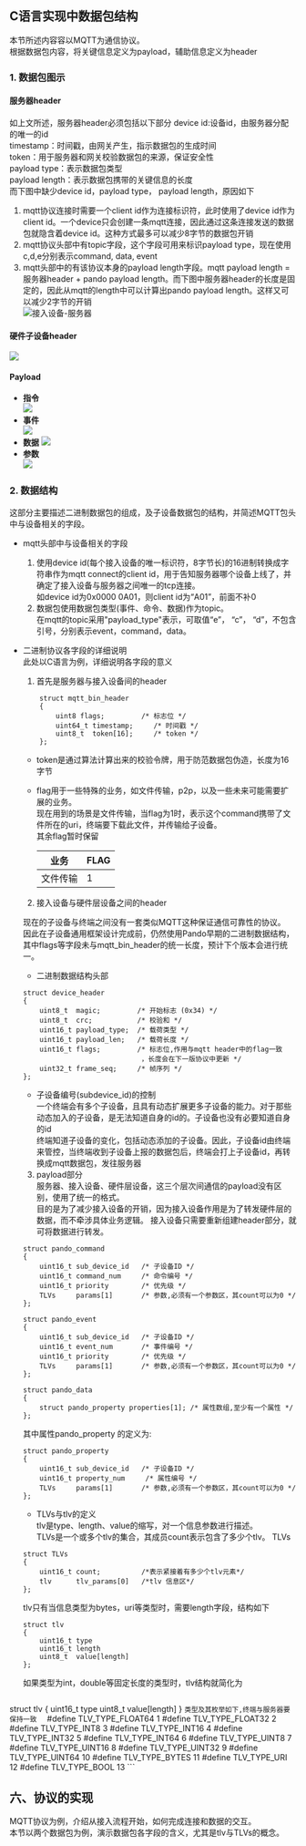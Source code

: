 ## C语言实现中数据包结构
本节所述内容容以MQTT为通信协议。  
根据数据包内容，将关键信息定义为payload，辅助信息定义为header
### 1. 数据包图示  
#### 服务器header   
如上文所述，服务器header必须包括以下部分
device id:设备id，由服务器分配的唯一的id  
timestamp：时间戳，由网关产生，指示数据包的生成时间  
token：用于服务器和网关校验数据包的来源，保证安全性    
payload type：表示数据包类型  
payload length：表示数据包携带的关键信息的长度   
而下图中缺少device id，payload type， payload length，原因如下  
1. mqtt协议连接时需要一个client id作为连接标识符，此时使用了device id作为client id。一个device只会创建一条mqtt连接，因此通过这条连接发送的数据包就隐含着device id。这种方式最多可以减少8字节的数据包开销  
2. mqtt协议头部中有topic字段，这个字段可用来标识payload type，现在使用c,d,e分别表示command, data, event  
3. mqtt头部中的有该协议本身的payload length字段。mqtt payload length = 服务器header + pando payload length。而下图中服务器header的长度是固定的，因此从mqtt的length中可以计算出pando payload length。这样又可以减少2字节的开销    
![接入设备-服务器](../images/server-access.jpg)
 
#### 硬件子设备header  
![](../images/access-hardware.jpg)  

#### Payload  
* **指令**  
![](../images/command-payload.jpg)
* **事件**  
![](../images/event-payload.jpg)
* **数据**
![](../images/data-payload.jpg)
* **参数**  
![](../images/tlv.jpg)

### 2. 数据结构
    
这部分主要描述二进制数据包的组成，及子设备数据包的结构，并简述MQTT包头中与设备相关的字段。  
* mqtt头部中与设备相关的字段  
  1. 使用device id(每个接入设备的唯一标识符，8字节长)的16进制转换成字符串作为mqtt connect的client id，用于告知服务器哪个设备上线了，并确定了接入设备与服务器之间唯一的tcp连接。  
如device id为0x0000 0A01，则client id为“A01”，前面不补0   
  2. 数据包使用数据包类型(事件、命令、数据)作为topic。  
在mqtt的topic采用"payload_type"表示，可取值“e”， “c”， “d”，不包含引号，分别表示event，command，data。  

* 二进制协议各字段的详细说明  
此处以C语言为例，详细说明各字段的意义  
  1. 首先是服务器与接入设备间的header    
    ```    
        struct mqtt_bin_header  
        {  
            uint8 flags;         /* 标志位 */  
            uint64_t timestamp;     /* 时间戳 */  
            uint8_t  token[16];     /* token */  
        };   
    ```
    * token是通过算法计算出来的校验令牌，用于防范数据包伪造，长度为16字节  
    * flag用于一些特殊的业务，如文件传输，p2p，以及一些未来可能需要扩展的业务。  
现在用到的场景是文件传输，当flag为1时，表示这个command携带了文件所在的uri，终端要下载此文件，并传输给子设备。  
其余flag暂时保留  

        | **业务**   | **FLAG** |
        | ---- | ---- |
        | 文件传输 | 1 |
  2. 接入设备与硬件层设备之间的header  
      
    现在的子设备与终端之间没有一套类似MQTT这种保证通信可靠性的协议。  
    因此在子设备通用框架设计完成前，仍然使用Pando早期的二进制数据结构，其中flags等字段未与mqtt_bin_header的统一长度，预计下个版本会进行统一。 
    * 二进制数据结构头部  
    ```
    struct device_header
    {
        uint8_t  magic;         /* 开始标志 (0x34) */
        uint8_t  crc;           /* 校验和 */
        uint16_t payload_type;  /* 载荷类型 */
        uint16_t payload_len;   /* 载荷长度 */
        uint16_t flags;         /* 标志位,作用与mqtt header中的flag一致
                                 ，长度会在下一版协议中更新 */
        uint32_t frame_seq;     /* 帧序列 */
    };
    ```
    * 子设备编号(subdevice_id)的控制  
一个终端会有多个子设备，且具有动态扩展更多子设备的能力。对于那些动态加入的子设备，是无法知道自身的id的。子设备也没有必要知道自身的id  
终端知道子设备的变化，包括动态添加的子设备。因此，子设备id由终端来管控，当终端收到子设备上报的数据包后，终端会打上子设备id，再转换成mqtt数据包，发往服务器    

  3. payload部分  
服务器、接入设备、硬件层设备，这三个层次间通信的payload没有区别，使用了统一的格式。  
目的是为了减少接入设备的开销，因为接入设备作用是为了转发硬件层的数据，而不牵涉具体业务逻辑。
接入设备只需要重新组建header部分，就可将数据进行转发。  
    ```
    struct pando_command
    {
        uint16_t sub_device_id   /* 子设备ID */
        uint16_t command_num     /* 命令编号 */
        uint16_t priority        /* 优先级 */
        TLVs     params[1]       /* 参数,必须有一个参数区，其count可以为0 */
    };

    struct pando_event
    {
        uint16_t sub_device_id   /* 子设备ID */
        uint16_t event_num       /* 事件编号 */
        uint16_t priority        /* 优先级 */
        TLVs     params[1]       /* 参数,必须有一个参数区，其count可以为0 */
    };

    struct pando_data
    {
        struct pando_property properties[1]; /* 属性数组,至少有一个属性 */
    };
    ```

    其中属性pando_property 的定义为:
    ```
    struct pando_property
    {
        uint16_t sub_device_id   /* 子设备ID */
        uint16_t property_num     /* 属性编号 */
        TLVs     params[1]       /* 参数,必须有一个参数区，其count可以为0 */
    };
    ```
    * TLVs与tlv的定义  
tlv是type、length、value的缩写，对一个信息参数进行描述。  
TLVs是一个或多个tlv的集合，其成员count表示包含了多少个tlv。
    TLVs
    ```
    struct TLVs
    {
        uint16_t count;          /*表示紧接着有多少个tlv元素*/
        tlv      tlv_params[0]   /*tlv 信息区*/
    };
    ```
    tlv只有当信息类型为bytes，uri等类型时，需要length字段，结构如下
    ```
    struct tlv
    {
        uint16_t type
        uint16_t length
        uint8_t  value[length]
    };
    ```
    如果类型为int，double等固定长度的类型时，tlv结构就简化为  
    ```
struct tlv
{
    uint16_t type
    uint8_t  value[length]
}
    ```
    类型及其枚举如下,终端与服务器要保持一致  
    ```
#define	TLV_TYPE_FLOAT64 1 
#define TLV_TYPE_FLOAT32 2 
#define	TLV_TYPE_INT8    3
#define	TLV_TYPE_INT16   4
#define	TLV_TYPE_INT32   5
#define TLV_TYPE_INT64   6 
#define	TLV_TYPE_UINT8   7
#define TLV_TYPE_UINT16  8
#define TLV_TYPE_UINT32  9
#define TLV_TYPE_UINT64 10
#define	TLV_TYPE_BYTES  11
#define	TLV_TYPE_URI    12
#define	TLV_TYPE_BOOL   13
    ```

## 六、协议的实现  
MQTT协议为例，介绍从接入流程开始，如何完成连接和数据的交互。     
本节以两个数据包为例，演示数据包各字段的含义，尤其是tlv与TLVs的概念。  
